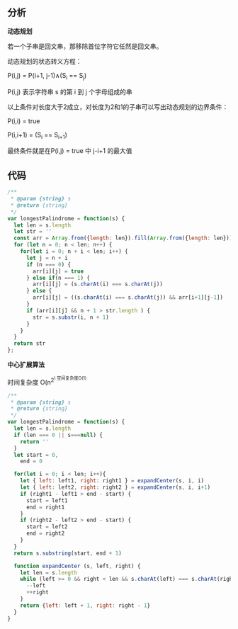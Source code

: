 ## 分析

**动态规划**

若一个子串是回文串，那移除首位字符它任然是回文串。

动态规划的状态转义方程：

  P(i,j) = P(i+1, j-1)∧(S<sub>i</sub> == S<sub>j</sub>)

P(i,j) 表示字符串 s 的第 i 到 j 个字母组成的串

以上条件对长度大于2成立，对长度为2和1的子串可以写出动态规划的边界条件：

P(i,i) = true

P(i,i+1) = (S<sub>i</sub> == S<sub>i+1</sub>) 

最终条件就是在P(i,j) = true 中 j-i+1 的最大值

## 代码
```js
/**
 * @param {string} s
 * @return {string}
 */
var longestPalindrome = function(s) {
  let len = s.length
  let str = ''
  const arr = Array.from({length: len}).fill(Array.from({length: len}))
  for (let n = 0; n < len; n++) {
    for(let i = 0; n + i < len; i++) {
      let j = n + i
      if (n === 0) {
        arr[i][j] = true
      } else if(n === 1) {
        arr[i][j] = (s.charAt(i) === s.charAt(j))
      } else {
        arr[i][j] = ((s.charAt(i) === s.charAt(j)) && arr[i+1][j-1])
      }
      if (arr[i][j] && n + 1 > str.length ) {
        str = s.substr(i, n + 1)
      }
    }
  }
  return str
};
```

**中心扩展算法**

时间复杂度 O(n<sup>2<sup>)
空间复杂度O(1)
```js
/**
 * @param {string} s
 * @return {string}
 */
var longestPalindrome = function(s) {
  let len = s.length
  if (len === 0 || s===null) {
    return ''
  }
  let start = 0,
    end = 0

  for(let i = 0; i < len; i++){
    let { left: left1, right: right1 } = expandCenter(s, i, i)
    let { left: left2, right: right2 } = expandCenter(s, i, i+1)
    if (right1 - left1 > end - start) {
      start = left1
      end = right1
    }
    if (right2 - left2 > end - start) {
      start = left2
      end = right2
    }
  }
  return s.substring(start, end + 1)

  function expandCenter (s, left, right) {
    let len = s.length
    while (left >= 0 && right < len && s.charAt(left) === s.charAt(right)) {
      --left
      ++right
    }
    return {left: left + 1, right: right - 1}
  }
}
```